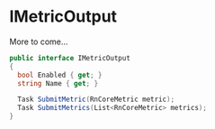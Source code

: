 # IMetricOutput

More to come...

```cs
public interface IMetricOutput
{
  bool Enabled { get; }
  string Name { get; }

  Task SubmitMetric(RnCoreMetric metric);
  Task SubmitMetrics(List<RnCoreMetric> metrics);
}
```
